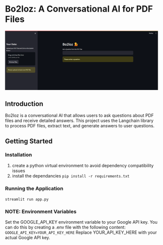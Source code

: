 # Bo2loz: A Conversational AI for PDF Files
![bo2loz image](assets\Picture1.png)
## Introduction
Bo2loz is a conversational AI that allows users to ask questions about PDF files and receive detailed answers. This project uses the Langchain library to process PDF files, extract text, and generate answers to user questions.

## Getting Started

### Installation
1. create a python virtual environment to avoid dependency compatibility issues
2. install the dependancies `pip install -r requirements.txt`

### Running the Application
`streamlit run app.py`

### NOTE: Environment Variables
Set the GOOGLE_API_KEY environment variable to your Google API key. You can do this by creating a .env file with the following content:
`GOOGLE_API_KEY=YOUR_API_KEY_HERE`
Replace YOUR_API_KEY_HERE with your actual Google API key.